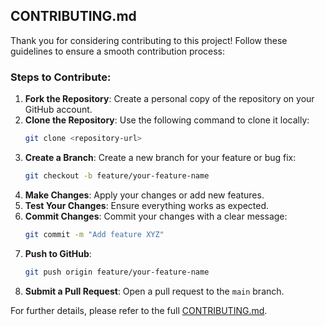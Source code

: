 ## CONTRIBUTING.md

Thank you for considering contributing to this project! Follow these guidelines to ensure a smooth contribution process:

### Steps to Contribute:

1. **Fork the Repository**: Create a personal copy of the repository on your GitHub account.
2. **Clone the Repository**: Use the following command to clone it locally:
   ```bash
   git clone <repository-url>
   ```
3. **Create a Branch**: Create a new branch for your feature or bug fix:
   ```bash
   git checkout -b feature/your-feature-name
   ```
4. **Make Changes**: Apply your changes or add new features.
5. **Test Your Changes**: Ensure everything works as expected.
6. **Commit Changes**: Commit your changes with a clear message:
   ```bash
   git commit -m "Add feature XYZ"
   ```
7. **Push to GitHub**:
   ```bash
   git push origin feature/your-feature-name
   ```
8. **Submit a Pull Request**: Open a pull request to the `main` branch.

For further details, please refer to the full [CONTRIBUTING.md](CONTRIBUTING.md).
